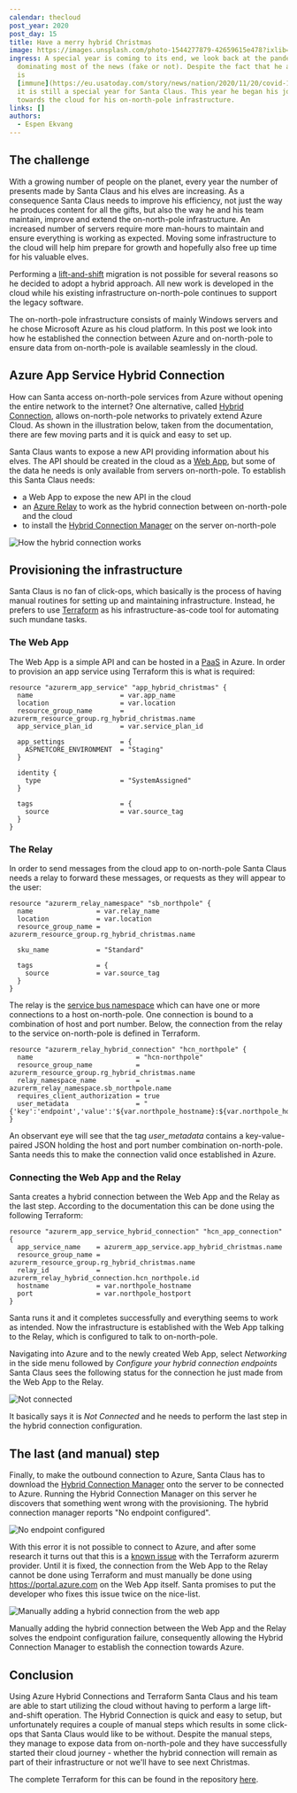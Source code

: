 ```yaml
---
calendar: thecloud
post_year: 2020
post_day: 15
title: Have a merry hybrid Christmas
image: https://images.unsplash.com/photo-1544277879-42659615e478?ixlib=rb-1.2.1&ixid=MXwxMjA3fDB8MHxwaG90by1wYWdlfHx8fGVufDB8fHw%3D&auto=format&fit=crop&w=1956&q=80
ingress: A special year is coming to its end, we look back at the pandemic
  dominating most of the news (fake or not). Despite the fact that he apparently
  is
  [immune](https://eu.usatoday.com/story/news/nation/2020/11/20/covid-19-and-christmas-santa-immune-coronavirus-fauci-says/3777871001/),
  it is still a special year for Santa Claus. This year he began his journey
  towards the cloud for his on-north-pole infrastructure.
links: []
authors:
  - Espen Ekvang
---
```

## The challenge

With a growing number of people on the planet, every year the number of presents made by Santa Claus and his elves are increasing. As a consequence Santa Claus needs to improve his efficiency, not just the way he produces content for all the gifts, but also the way he and his team maintain, improve and extend the on-north-pole infrastructure. An increased number of servers require more man-hours to maintain and ensure everything is working as expected. Moving some infrastructure to the cloud will help him prepare for growth and hopefully also free up time for his valuable elves.

Performing a [lift-and-shift](https://www.netapp.com/knowledge-center/what-is-lift-and-shift/) migration is not possible for several reasons so he decided to adopt a hybrid approach. All new work is developed in the cloud while his existing infrastructure on-north-pole continues to support the legacy software.

The on-north-pole infrastructure consists of mainly Windows servers and he chose Microsoft Azure as his cloud platform. In this post we look into how he established the connection between Azure and on-north-pole to ensure data from on-north-pole is available seamlessly in the cloud.

## Azure App Service Hybrid Connection

How can Santa access on-north-pole services from Azure without opening the entire network to the internet? One alternative, called [Hybrid Connection](https://docs.microsoft.com/en-us/azure/app-service/app-service-hybrid-connections), allows on-north-pole networks to privately extend Azure Cloud. As shown in the illustration below, taken from the documentation, there are few moving parts and it is quick and easy to set up.

Santa Claus wants to expose a new API providing information about his elves. The API should be created in the cloud as a [Web App](https://azure.microsoft.com/en-gb/services/app-service/), but some of the data he needs is only available from servers on-north-pole. To establish this Santa Claus needs:

* a Web App to expose the new API in the cloud
* an [Azure Relay](https://docs.microsoft.com/en-us/azure/azure-relay/relay-what-is-it) to work as the hybrid connection between on-north-pole and the cloud
* to install the [Hybrid Connection Manager](https://docs.microsoft.com/en-us/azure/app-service/app-service-hybrid-connections#hybrid-connection-manager) on the server on-north-pole 

![How the hybrid connection works](/assets/hybridconn-connectiondiagram.png "How the hybrid connection works")

## Provisioning the infrastructure

Santa Claus is no fan of click-ops, which basically is the process of having manual routines for setting up and maintaining infrastructure. Instead, he prefers to use [Terraform](https://terraform.io) as his infrastructure-as-code tool for automating such mundane tasks.

### The Web App

The Web App is a simple API and can be hosted in a [PaaS](https://azure.microsoft.com/en-gb/overview/what-is-paas/) in Azure. In order to provision an app service using Terraform this is what is required:

```jsonc
resource "azurerm_app_service" "app_hybrid_christmas" {
  name                      = var.app_name
  location                  = var.location
  resource_group_name       = azurerm_resource_group.rg_hybrid_christmas.name
  app_service_plan_id       = var.service_plan_id  

  app_settings              = {    
    ASPNETCORE_ENVIRONMENT  = "Staging"    
  }

  identity {
    type                    = "SystemAssigned"
  }
  
  tags                      = {
    source                  = var.source_tag
  }
}
```

### The Relay

In order to send messages from the cloud app to on-north-pole Santa Claus needs a relay to forward these messages, or requests as they will appear to the user:

```jsonc
resource "azurerm_relay_namespace" "sb_northpole" {
  name                = var.relay_name
  location            = var.location
  resource_group_name = azurerm_resource_group.rg_hybrid_christmas.name

  sku_name            = "Standard"

  tags                = {
    source            = var.source_tag
  }
}
```

The relay is the [service bus namespace](https://docs.microsoft.com/en-us/azure/service-bus-messaging/service-bus-create-namespace-portal) which can have one or more connections to a host on-north-pole. One connection is bound to a combination of host and port number. Below, the connection from the relay to the service on-north-pole is defined in Terraform.

```jsonc
resource "azurerm_relay_hybrid_connection" "hcn_northpole" {
  name                          = "hcn-northpole"
  resource_group_name           = azurerm_resource_group.rg_hybrid_christmas.name
  relay_namespace_name          = azurerm_relay_namespace.sb_northpole.name
  requires_client_authorization = true
  user_metadata                 = "{'key':'endpoint','value':'${var.northpole_hostname}:${var.northpole_hostport}'}"
}
```

An observant eye will see that the tag *user_metadata* contains a key-value-paired JSON holding the host and port number combination on-north-pole. Santa needs this to make the connection valid once established in Azure.

### Connecting the Web App and the Relay

Santa creates a hybrid connection between the Web App and the Relay as the last step. According to the documentation this can be done using the following Terraform:

```jsonc
resource "azurerm_app_service_hybrid_connection" "hcn_app_connection" {
  app_service_name    = azurerm_app_service.app_hybrid_christmas.name
  resource_group_name = azurerm_resource_group.rg_hybrid_christmas.name
  relay_id            = azurerm_relay_hybrid_connection.hcn_northpole.id
  hostname            = var.northpole_hostname
  port                = var.northpole_hostport  
}
```

Santa runs it and it completes successfully and everything seems to work as intended. Now the infrastructure is established with the Web App talking to the Relay, which is configured to talk to on-north-pole. 

Navigating into Azure and to the newly created Web App, select *Networking* in the side menu followed by *Configure your hybrid connection endpoints* Santa Claus sees the following status for the connection he just made from the Web App to the Relay.

![Not connected](/assets/notconnected.png "Not connected")

It basically says it is *Not Connected* and he needs to perform the last step in the hybrid connection configuration.

## The last (and manual) step

Finally, to make the outbound connection to Azure, Santa Claus has to download the [Hybrid Connection Manager](https://docs.microsoft.com/en-us/azure/app-service/app-service-hybrid-connections#hybrid-connection-manager) onto the server to be connected to Azure. Running the Hybrid Connection Manager on this server he discovers that something went wrong with the provisioning. The hybrid connection manager reports "No endpoint configured".

![No endpoint configured](/assets/notconfigured.png "No endpoint configured")

With this error it is not possible to connect to Azure, and after some research it turns out that this is a [known issue](https://github.com/terraform-providers/terraform-provider-azurerm/issues/9245) with the Terraform azurerm provider. Until it is fixed, the connection from the Web App to the Relay cannot be done using Terraform and must manually be done using <https://portal.azure.com> on the Web App itself. Santa promises to put the developer who fixes this issue twice on the nice-list.

![Manually adding a hybrid connection from the web app](/assets/newconnection.png "Manually adding a hybrid connection from the web app")

Manually adding the hybrid connection between the Web App and the Relay solves the endpoint configuration failure, consequently allowing the Hybrid Connection Manager to establish the connection towards Azure.

## Conclusion

Using Azure Hybrid Connections and Terraform Santa Claus and his team are able to start utilizing the cloud without having to perform a large lift-and-shift operation. The Hybrid Connection is quick and easy to setup, but unfortunately requires a couple of manual steps which results in some click-ops that Santa Claus would like to be without. Despite the manual steps, they manage to expose data from on-north-pole and they have successfully started their cloud journey - whether the hybrid connection will remain as part of their infrastructure or not we'll have to see next Christmas. 

The complete Terraform for this can be found in the repository [here](https://github.com/espenekvang/hybrid-christmas).